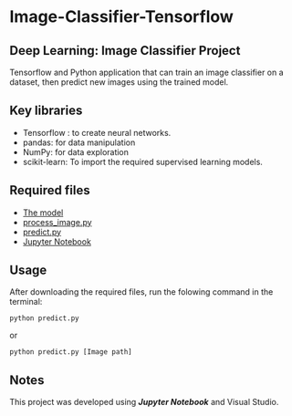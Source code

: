 # Image-Classifier-Tensorflow


## Deep Learning: Image Classifier Project
Tensorflow and Python application that can train an image classifier on a dataset, then predict new images using the trained model.


## Key libraries
- Tensorflow : to create neural networks. 
- pandas: for data manipulation
- NumPy: for data exploration
- scikit-learn: To import the required supervised learning models. 

## Required files 
- [The model](https://github.com/EsraaMaskati/Tensorflow-Image-Classifier/blob/master/best_model.h5)
- [process_image.py](https://github.com/EsraaMaskati/Tensorflow-Image-Classifier/blob/master/process_image.py)
- [predict.py](https://github.com/EsraaMaskati/Tensorflow-Image-Classifier/blob/master/predict.py)
- [Jupyter Notebook](https://github.com/EsraaMaskati/Tensorflow-Image-Classifier/blob/master/Project_Image_Classifier_Project.ipynb)

## Usage
After downloading the required files, run the folowing command in the terminal:

``` 
python predict.py 
```
or 

``` 
python predict.py [Image path]
```

## Notes
This project was developed using **_Jupyter_ _Notebook_** and Visual Studio.
